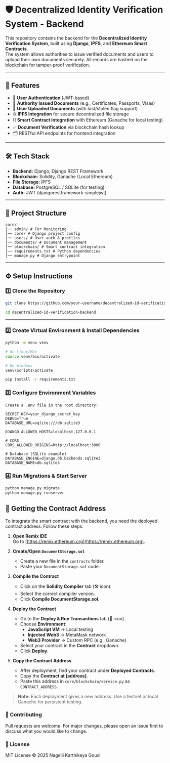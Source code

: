 # 🛡️ Decentralized Identity Verification System - Backend

This repository contains the backend for the **Decentralized Identity Verification System**, built using **Django**, **IPFS**, and **Ethereum Smart Contracts**.  
The system allows authorities to issue verified documents and users to upload their own documents securely. All records are hashed on the blockchain for tamper-proof verification.

---

## 🚀 Features
- 🔐 **User Authentication** (JWT-based)
- 🏢 **Authority Issued Documents** (e.g., Certificates, Passports, Visas)
- 📂 **User Uploaded Documents** (with lost/stolen flag support)
- 🌐 **IPFS Integration** for secure decentralized file storage
- ⛓️ **Smart Contract Integration** with Ethereum (Ganache for local testing)
- ✅ **Document Verification** via blockchain hash lookup
- 🗂️ RESTful API endpoints for frontend integration

---

## 🛠️ Tech Stack
- **Backend:** Django, Django REST Framework  
- **Blockchain:** Solidity, Ganache (Local Ethereum)  
- **File Storage:** IPFS  
- **Database:** PostgreSQL / SQLite (for testing)  
- **Auth:** JWT (djangorestframework-simplejwt)  

---

## 📂 Project Structure
```text
core/
│── admin/ # For Monitoring
│── core/ # Django project config
│── users/ # User auth & profiles
│── documents/ # Document management
│── blockchain/ # Smart contract integration
│── requirements.txt # Python dependencies
│── manage.py # Django entrypoint
```


---

## ⚙️ Setup Instructions

### 1️⃣ Clone the Repository
```bash
git clone https://github.com/your-username/decentralized-id-verification-backend.git

cd decentralized-id-verification-backend
```
---

### 2️⃣ Create Virtual Environment & Install Dependencies
```bash
python -m venv venv

# On Linux/Mac
source venv/bin/activate

# On Windows
venv\Scripts\activate

pip install -r requirements.txt
```

### 3️⃣ Configure Environment Variables
``` 
Create a .env file in the root directory:

SECRET_KEY=your_django_secret_key
DEBUG=True
DATABASE_URL=sqlite:///db.sqlite3

DJANGO_ALLOWED_HOSTS=localhost,127.0.0.1

# CORS
CORS_ALLOWED_ORIGINS=http://localhost:3000

# Database (SQLite example)
DATABASE_ENGINE=django.db.backends.sqlite3
DATABASE_NAME=db.sqlite3

```

### 4️⃣ Run Migrations & Start Server
``` bash
python manage.py migrate
python manage.py runserver
```

## 🔗 Getting the Contract Address

To integrate the smart contract with the backend, you need the deployed contract address. Follow these steps:

1. **Open Remix IDE**  
   Go to [https://remix.ethereum.org](https://remix.ethereum.org).

2. **Create/Open `DocumentStorage.sol`**  
   - Create a new file in the `contracts` folder.  
   - Paste your `DocumentStorage.sol` code.

3. **Compile the Contract**  
   - Click on the **Solidity Compiler** tab (🛠 icon).  
   - Select the correct compiler version.  
   - Click **Compile DocumentStorage.sol**.

4. **Deploy the Contract**  
   - Go to the **Deploy & Run Transactions** tab (🚀 icon).  
   - Choose **Environment**:  
     - **JavaScript VM** → Local testing  
     - **Injected Web3** → MetaMask network  
     - **Web3 Provider** → Custom RPC (e.g., Ganache)  
   - Select your contract in the **Contract** dropdown.  
   - Click **Deploy**.

5. **Copy the Contract Address**  
   - After deployment, find your contract under **Deployed Contracts**.  
   - Copy the **Contract at [address]**.  
   - Paste this address in `core/blockchain/service.py` as `CONTRACT_ADDRESS`.

> **Note:** Each deployment gives a new address. Use a testnet or local Ganache for persistent testing.


### 🤝 Contributing

Pull requests are welcome. For major changes, please open an issue first to discuss what you would like to change.

### 📜 License

MIT License © 2025 Nagelli Karthikeya Goud
